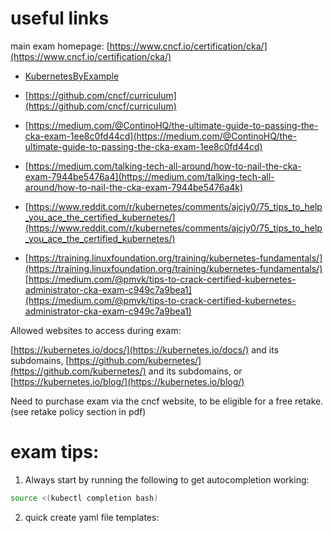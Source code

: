 # useful links

main exam homepage: [https://www.cncf.io/certification/cka/](https://www.cncf.io/certification/cka/)


- [KubernetesByExample](http://kubernetesbyexample.com/)

- [https://github.com/cncf/curriculum](https://github.com/cncf/curriculum)
- [https://medium.com/@ContinoHQ/the-ultimate-guide-to-passing-the-cka-exam-1ee8c0fd44cd](https://medium.com/@ContinoHQ/the-ultimate-guide-to-passing-the-cka-exam-1ee8c0fd44cd)
- [https://medium.com/talking-tech-all-around/how-to-nail-the-cka-exam-7944be5476a4](https://medium.com/talking-tech-all-around/how-to-nail-the-cka-exam-7944be5476a4k)
- [https://www.reddit.com/r/kubernetes/comments/ajcjy0/75_tips_to_help_you_ace_the_certified_kubernetes/](https://www.reddit.com/r/kubernetes/comments/ajcjy0/75_tips_to_help_you_ace_the_certified_kubernetes/)
- [https://training.linuxfoundation.org/training/kubernetes-fundamentals/](https://training.linuxfoundation.org/training/kubernetes-fundamentals/)
[https://medium.com/@pmvk/tips-to-crack-certified-kubernetes-administrator-cka-exam-c949c7a9bea1](https://medium.com/@pmvk/tips-to-crack-certified-kubernetes-administrator-cka-exam-c949c7a9bea1)
[]()
[]()
[]()
[]()
[]()



Allowed websites to access during exam:

 [https://kubernetes.io/docs/](https://kubernetes.io/docs/) and its subdomains, 
 [https://github.com/kubernetes/](https://github.com/kubernetes/) and its subdomains, 
 or [https://kubernetes.io/blog/](https://kubernetes.io/blog/)


Need to purchase exam via the cncf website, to be eligible for a free retake. (see retake policy section in pdf)


 # exam tips:

1. Always start by running the following to get autocompletion working:

```bash
source <(kubectl completion bash)
```

2. quick create yaml file templates:

```bash


```
